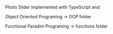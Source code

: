 Photo Slider implemented with TypeScript and:

Object Oriented Programing -> OOP folder

Functional Paradim Programing -> functions folder
